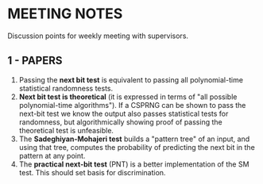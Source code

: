# MEETING NOTES
Discussion points for weekly meeting with supervisors.


## 1 - PAPERS

1.  Passing the **next bit test** is equivalent to passing all polynomial-time
    statistical randomness tests.
1.  **Next bit test is theoretical** (it is expressed in terms of "all possible
    polynomial-time algorithms"). If a CSPRNG can be shown to pass the next-bit
    test we know the output also passes statistical tests for randomness, but
    algorithmically showing proof of passing the theoretical test is unfeasible.
2.  The **Sadeghiyan-Mohajeri test** builds a "pattern tree" of an input, and
    using that tree, computes the probability of predicting the next bit in the
    pattern at any point.
3.  The **practical next-bit test** (PNT) is a better implementation of the SM
    test. This should set basis for discrimination.
